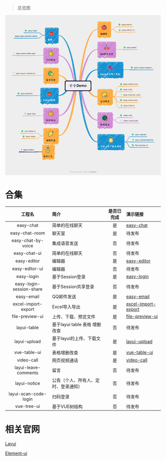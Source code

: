 > 总览图

![img.png](./img.png)

# 合集

|           工程名            | 简介                    | 是否已完成 | 演示链接                                                                |
|:------------------------:|:----------------------|:-----:|:--------------------------------------------------------------------|
|        easy-chat         | 简单的在线聊天               |   是   | [easy-chat](https://www.bilibili.com/video/BV1TM4113796/)           |
|      easy-chat-room      | 聊天室                   |   是   | 待发布                                                                 |
|    easy-chat-by-voice    | 集成语音发送                |   否   | 待发布                                                                 |
|       easy-chat-ui       | 简单的在线聊天<Vue>          |   否   | 待发布                                                                 |
|       easy-editor        | 编辑器<HTML>             |   是   | [easy-editor ](https://www.bilibili.com/video/BV1KT411871U/)        |
|      easy-editor-ui      | 编辑器<Vue>              |   否   | 待发布                                                                 |
|        easy-login        | 基于Session登录           |   是   | [easy-login](https://www.bilibili.com/video/BV1co4y137Hq/)          |
| easy-login-session-share | 基于Session共享登录         |   否   | 待发布                                                                 |
|        easy-email        | QQ邮件发送                |   是   | [easy-email](https://www.bilibili.com/video/BV1pM4y1e76F/)          |
|   excel-import-export    | Excel导入导出             |   是   | [excel-import-export](https://www.bilibili.com/video/BV1r24y1T73f/) |
|     file-preview-ui      | 上传、下载、预览文件            |   是   | [file-preview-ui ](https://www.bilibili.com/video/BV1Zo4y1T7d1/)    |
|       layui-table        | 基于layui table 表格 增删改查 |   否   | 待发布                                                                 |
|       layui-upload       | 基于layui的上传、下载文件       |   是   | [layui-upload](https://www.bilibili.com/video/BV1Zo4y1T7d1/)                                                    |
|       vue-table-ui       | 表格增删改查<Vue>           |   是   | [vue-table-ui]()                                                    |
|        video-call        | 网页视频通话                |   是   | [video-call](https://www.bilibili.com/video/BV1vP41117pu/)          |
|   layui-leave-comments   | 留言                    |   否   | 待发布                                                                 |
|       layui-notice       | 公告（个人、所有人、定时、登录通知）    |   否   | 待发布                                                                 |
|  layui-scan-code-login   | 扫码登录                  |   否   | 待发布                                                                 |
|  vue-tree-ui   | 基于VUE树结构             |   否   | 待发布                                                                 |

# 相关官网

[Layui](http://layui.dotnetcms.cn/web/index.htm)

[Element-ui](https://element.eleme.cn/#/zh-CN)